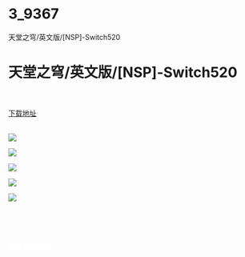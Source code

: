 # 3_9367
天堂之穹/英文版/[NSP]-Switch520
# 天堂之穹/英文版/[NSP]-Switch520
 <br/></br>
[下载地址](https://www.switch520.cc/article/9367 "下载地址")
<br/></br>

<p><span style="color: #ffffff;"><strong><img src="https://www.switch520.cc/muke_img/upload_art_editor_20210128-1_372e12f9ed525554bcfbfc3b24b5e7c3.jpg"></strong></span></p>
<p><span style="color: #ffffff;"><strong><img src="https://www.switch520.cc/muke_img/upload_art_editor_20210128-1_3784b92dbc0bb5c051f2da24013a0965.jpg"></strong></span></p>
<p><span style="color: #ffffff;"><strong><img src="https://www.switch520.cc/muke_img/upload_art_editor_20210128-1_d7826b8ce014a6f6040a951919f290c1.jpg"></strong></span></p>
<p><span style="color: #ffffff;"><strong><img src="https://www.switch520.cc/muke_img/upload_art_editor_20210128-1_8628daf732aae153736298acfa332d8b.jpg"></strong></span></p>
<p><span style="color: #ffffff;"><strong><img src="https://www.switch520.cc/muke_img/upload_art_editor_20210128-1_5b0b8de56fc07aa1132720222c8e45d9.jpg">&nbsp;</strong></span></p>
<p>&nbsp;</p>
<p><span style="color: #ffffff;"><strong>&nbsp;</strong></span></p>
<p><span style="color: #ffffff;"><strong>系统要求11.0.1</strong></span></p>
<p>&nbsp;</p>
